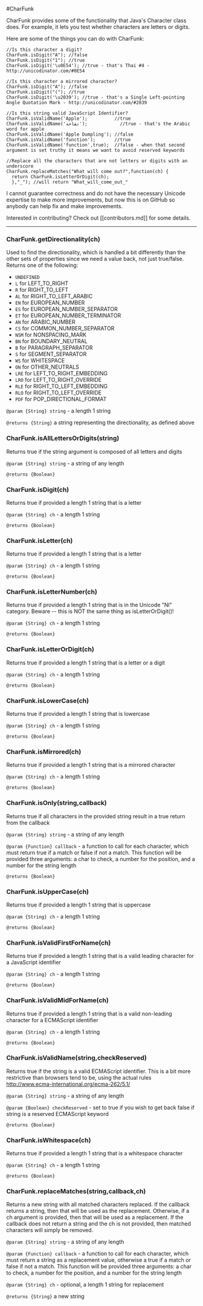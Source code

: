 #CharFunk

CharFunk provides some of the functionality that Java's Character class does.  For example, it lets you test whether characters are letters or digits.

Here are some of the things you can do with CharFunk:

    //Is this character a digit?
    CharFunk.isDigit("A"); //false
    CharFunk.isDigit("1"); //true
    CharFunk.isDigit('\u0E54'); //true - that's Thai #4 - http://unicodinator.com/#0E54

    //Is this character a mirrored character?
    CharFunk.isDigit("A"); //false
    CharFunk.isDigit("("); //true
    CharFunk.isDigit('\u2039'); //true - that's a Single Left-pointing Angle Quotation Mark - http://unicodinator.com/#2039

    //Is this string valid JavaScript Identifier?
    CharFunk.isValidName('Apple');          //true
    CharFunk.isValidName('تفاحة');            //true - that's the Arabic word for apple
    CharFunk.isValidName('Apple Dumpling'); //false
    CharFunk.isValidName('function');       //true
    CharFunk.isValidName('function',true);  //false - when that second argument is set truthy it means we want to avoid reserved keywords

    //Replace all the characters that are not letters or digits with an underscore
    CharFunk.replaceMatches("What will come out?",function(ch) {
      return CharFunk.isLetterOrDigit(ch);
      },"_"); //will return "What_will_come_out_"
      
I cannot guarantee correctness and do not have the necessary Unicode expertise to make more improvements, but now this is on GitHub so anybody can help fix and make improvements.

Interested in contributing?  Check out [[contributors.md]] for some details.

---


### CharFunk.getDirectionality(ch)
Used to find the directionality, which is handled a bit differently than the other sets of properties since we need a value back, not just true/false.
Returns one of the following:
+ `UNDEFINED`
+ `L`   for LEFT_TO_RIGHT
+ `R`   for RIGHT_TO_LEFT
+ `AL`  for RIGHT_TO_LEFT_ARABIC
+ `EN`  for EUROPEAN_NUMBER
+ `ES`  for EUROPEAN_NUMBER_SEPARATOR
+ `ET`  for EUROPEAN_NUMBER_TERMINATOR
+ `AN`  for ARABIC_NUMBER
+ `CS`  for COMMON_NUMBER_SEPARATOR
+ `NSM` for NONSPACING_MARK
+ `BN`  for BOUNDARY_NEUTRAL
+ `B`   for PARAGRAPH_SEPARATOR
+ `S`   for SEGMENT_SEPARATOR
+ `WS`  for WHITESPACE
+ `ON`  for OTHER_NEUTRALS
+ `LRE` for LEFT_TO_RIGHT_EMBEDDING
+ `LRO` for LEFT_TO_RIGHT_OVERRIDE
+ `RLE` for RIGHT_TO_LEFT_EMBEDDING
+ `RLO` for RIGHT_TO_LEFT_OVERRIDE
+ `PDF` for POP_DIRECTIONAL_FORMAT



`@param {String} string` - a length 1 string

`@returns {String}` a string representing the directionality, as defined above


### CharFunk.isAllLettersOrDigits(string)
Returns true if the string argument is composed of all letters and digits


`@param {String} string` - a string of any length

`@returns {Boolean}` 


### CharFunk.isDigit(ch)
Returns true if provided a length 1 string that is a letter


`@param {String} ch` - a length 1 string

`@returns {Boolean}` 


### CharFunk.isLetter(ch)
Returns true if provided a length 1 string that is a letter


`@param {String} ch` - a length 1 string

`@returns {Boolean}` 


### CharFunk.isLetterNumber(ch)
Returns true if provided a length 1 string that is in the Unicode "Nl" category.
Beware -- this is NOT the same thing as isLetterOrDigit()!


`@param {String} ch` - a length 1 string

`@returns {Boolean}` 


### CharFunk.isLetterOrDigit(ch)
Returns true if provided a length 1 string that is a letter or a digit


`@param {String} ch` - a length 1 string

`@returns {Boolean}` 


### CharFunk.isLowerCase(ch)
Returns true if provided a length 1 string that is lowercase


`@param {String} ch` - a length 1 string

`@returns {Boolean}` 


### CharFunk.isMirrored(ch)
Returns true if provided a length 1 string that is a mirrored character


`@param {String} ch` - a length 1 string

`@returns {Boolean}` 


### CharFunk.isOnly(string,callback)
Returns true if all characters in the provided string result in a true return from the callback


`@param {String} string` - a string of any length

`@param {Function} callback` - a function to call for each character, which must return true if a match or false if not a match.  This function will be provided three arguments: a char to check, a number for the position, and a number for the string length

`@returns {Boolean}` 


### CharFunk.isUpperCase(ch)
Returns true if provided a length 1 string that is uppercase


`@param {String} ch` - a length 1 string

`@returns {Boolean}` 


### CharFunk.isValidFirstForName(ch)
Returns true if provided a length 1 string that is a valid leading character for a JavaScript identifier


`@param {String} ch` - a length 1 string

`@returns {Boolean}` 


### CharFunk.isValidMidForName(ch)
Returns true if provided a length 1 string that is a valid non-leading character for a ECMAScript identifier


`@param {String} ch` - a length 1 string

`@returns {Boolean}` 


### CharFunk.isValidName(string,checkReserved)
Returns true if the string is a valid ECMAScript identifier.
This is a bit more restrictive than browsers tend to be, using the actual rules http://www.ecma-international.org/ecma-262/5.1/


`@param {String} string` - a string of any length

`@param {Boolean} checkReserved` - set to true if you wish to get back false if string is a reserved ECMAScript keyword

`@returns {Boolean}` 


### CharFunk.isWhitespace(ch)
Returns true if provided a length 1 string that is a whitespace character


`@param {String} ch` - a length 1 string

`@returns {Boolean}` 


### CharFunk.replaceMatches(string,callback,ch)
Returns a new string with all matched characters replaced.
If the callback returns a string, then that will be used as the replacement.
Otherwise, if a ch argument is provided, then that will be used as a replacement.
If the callback does not return a string and the ch is not provided, then matched characters will simply be removed.


`@param {String} string` - a string of any length

`@param {Function} callback` - a function to call for each character, which must return a string as a replacement value, otherwise a true if a match or false if not a match.  This function will be provided three arguments: a char to check, a number for the position, and a number for the string length

`@param {String} ch` - optional, a length 1 string for replacement

`@returns {String}` a new string
